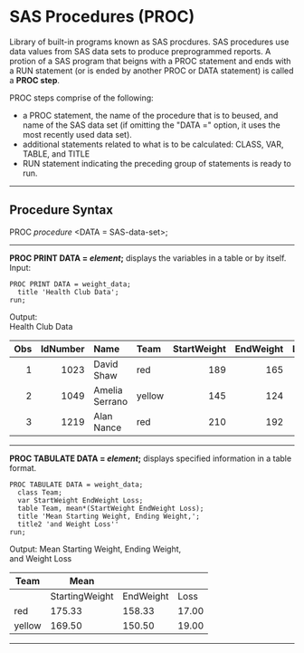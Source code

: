 # SAS Procedures (PROC)
Library of built-in programs known as SAS procdures. SAS procedures use data values from SAS data sets to produce preprogrammed reports.
A protion of a SAS program that beigns with a PROC statement and ends with a RUN statement (or is ended by another PROC or DATA statement)
 is called a **PROC step**.
 
 PROC steps comprise of the following:
 - a PROC statement, the name of the procedure that is to beused, and name of the SAS data set (if omitting the "DATA =" option, it uses
 the most recently used data set).
 - additional statements related to what is to be calculated: CLASS, VAR, TABLE, and TITLE
 - RUN statement indicating the preceding group of statements is ready to run. 
 
***
## Procedure Syntax
PROC *procedure* <DATA = SAS-data-set>;
***
**PROC PRINT DATA = *element*;**  displays the variables in a table or by itself.
Input:
```SAS
PROC PRINT DATA = weight_data;
  title 'Health Club Data';
run;
```
Output:  
Health Club Data

| Obs | IdNumber | Name | Team | StartWeight | EndWeight | Loss |
| ---: | ---: | :---| :--- | ---: | ---: | ---: |
| 1 | 1023 | David Shaw | red | 189 | 165 | 24 |
| 2 | 1049 | Amelia Serrano | yellow|145|124|21|
|3|1219|Alan Nance|red|210|192|18|
***

**PROC TABULATE DATA = *element*;**  displays specified information in a table format.
```SAS
PROC TABULATE DATA = weight_data;
  class Team;
  var StartWeight EndWeight Loss;
  table Team, mean*(StartWeight EndWeight Loss);
  title 'Mean Starting Weight, Ending Weight,';
  title2 'and Weight Loss''
run;
```
Output: 
Mean Starting Weight, Ending Weight,  
and Weight Loss

|Team|Mean|||
|---|---|---|---|
||StartingWeight|EndWeight|Loss|
|red|175.33|158.33|17.00|
|yellow|169.50|150.50|19.00|
***

